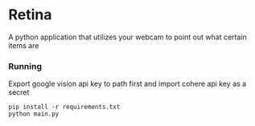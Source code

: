 # Retina

A python application that utilizes your webcam to point out what certain items are

### Running

Export google vision api key to path first and import cohere api key as a secret

```
pip install -r requirements.txt
python main.py
```
